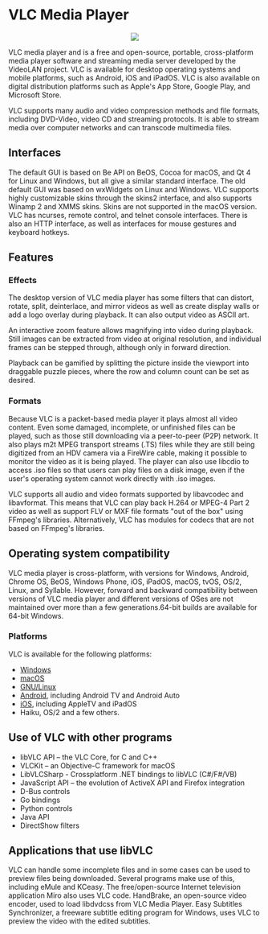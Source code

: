 # VLC Media Player


<p align="center">
  <img src="https://www.bleepstatic.com/content/hl-images/2021/01/20/vlc-header.jpg">
</p>

VLC media player  and is a free and open-source, portable, cross-platform media player software and streaming media server developed by the VideoLAN project. VLC is available 
for desktop operating systems and mobile platforms, such as Android, iOS and iPadOS. VLC is also available on digital distribution platforms such as Apple's App Store, Google
Play, and Microsoft Store.

VLC supports many audio and video compression methods and file formats, including DVD-Video, video CD and streaming protocols. It is able to stream media over computer networks
and can transcode multimedia files.

## Interfaces

The default GUI is based on Be API on BeOS, Cocoa for macOS, and Qt 4 for Linux and Windows, but all give a similar standard interface. The old default GUI was based on
wxWidgets on Linux and Windows. VLC supports highly customizable skins through the skins2 interface, and also supports Winamp 2 and XMMS skins. Skins are not supported in the 
macOS version. VLC has ncurses, remote control, and telnet console interfaces. There is also an HTTP interface, as well as interfaces for mouse gestures and
keyboard hotkeys.

## Features
### Effects
The desktop version of VLC media player has some filters that can distort, rotate, split, deinterlace, and mirror videos as well as create display walls or add a logo overlay 
during playback. It can also output video as ASCII art.

An interactive zoom feature allows magnifying into video during playback. Still images can be extracted from video at original resolution, and individual frames can be 
stepped through, although only in forward direction.

Playback can be gamified by splitting the picture inside the viewport into draggable puzzle pieces, where the row and column count can be set as desired.

### Formats
Because VLC is a packet-based media player it plays almost all video content. Even some damaged, incomplete, or unfinished files can be played, such as those still downloading 
via a peer-to-peer (P2P) network. It also plays m2t MPEG transport streams (.TS) files while they are still being digitized from an HDV camera via a FireWire cable, making it
possible to monitor the video as it is being played. The player can also use libcdio to access .iso files so that users can play files on a disk image, even if the user's 
operating system cannot work directly with .iso images.

VLC supports all audio and video formats supported by libavcodec and libavformat. This means that VLC can play back H.264 or MPEG-4 Part 2 video as well as support FLV or MXF
file formats "out of the box" using FFmpeg's libraries. Alternatively, VLC has modules for codecs that are not based on FFmpeg's libraries.

## Operating system compatibility
VLC media player is cross-platform, with versions for Windows, Android, Chrome OS, BeOS, Windows Phone, iOS, iPadOS, macOS, tvOS, OS/2, Linux, and Syllable. However, 
forward and backward compatibility between versions of VLC media player and different versions of OSes are not maintained over more than a few generations.64-bit builds are 
available for 64-bit Windows.

### Platforms
VLC is available for the following platforms:
- [Windows](https://www.videolan.org/vlc/download-windows.html) 
- [macOS](https://www.videolan.org/vlc/download-macosx.html)
- [GNU/Linux](https://www.videolan.org/vlc/#download) 
- [Android](https://www.videolan.org/vlc/download-android.html), including Android TV and Android Auto
- [iOS](https://www.videolan.org/vlc/download-ios.html), including AppleTV and iPadOS
- Haiku, OS/2 and a few others.

## Use of VLC with other programs
- libVLC API – the VLC Core, for C and C++
- VLCKit – an Objective-C framework for macOS
- LibVLCSharp - Crossplatform .NET bindings to libVLC (C#/F#/VB)
- JavaScript API – the evolution of ActiveX API and Firefox integration
- D-Bus controls
- Go bindings
- Python controls
- Java API
- DirectShow filters


## Applications that use libVLC
VLC can handle some incomplete files and in some cases can be used to preview files being downloaded. Several programs make use of this, including eMule and KCeasy.
The free/open-source Internet television application Miro also uses VLC code. HandBrake, an open-source video encoder, used to load libdvdcss from VLC Media Player.
Easy Subtitles Synchronizer, a freeware subtitle editing program for Windows, uses VLC to preview the video with the edited subtitles.




